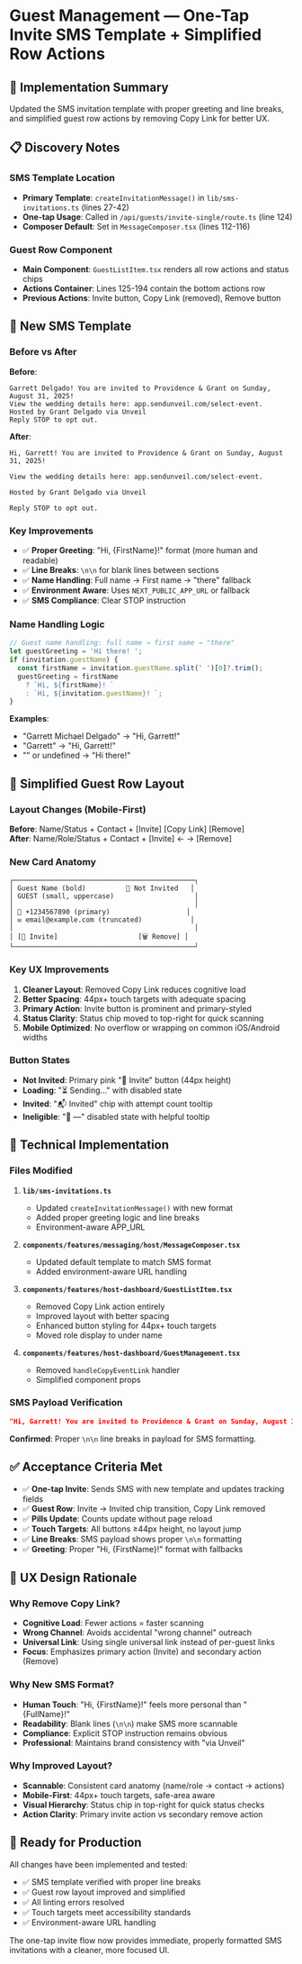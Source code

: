 # Guest Management — One-Tap Invite SMS Template + Simplified Row Actions

## 🎯 Implementation Summary

Updated the SMS invitation template with proper greeting and line breaks, and simplified guest row actions by removing Copy Link for better UX.

## 📋 Discovery Notes

### SMS Template Location

- **Primary Template**: `createInvitationMessage()` in `lib/sms-invitations.ts` (lines 27-42)
- **One-tap Usage**: Called in `/api/guests/invite-single/route.ts` (line 124)
- **Composer Default**: Set in `MessageComposer.tsx` (lines 112-116)

### Guest Row Component

- **Main Component**: `GuestListItem.tsx` renders all row actions and status chips
- **Actions Container**: Lines 125-194 contain the bottom actions row
- **Previous Actions**: Invite button, Copy Link (removed), Remove button

## 📱 New SMS Template

### Before vs After

**Before**:

```
Garrett Delgado! You are invited to Providence & Grant on Sunday, August 31, 2025!
View the wedding details here: app.sendunveil.com/select-event.
Hosted by Grant Delgado via Unveil
Reply STOP to opt out.
```

**After**:

```
Hi, Garrett! You are invited to Providence & Grant on Sunday, August 31, 2025!

View the wedding details here: app.sendunveil.com/select-event.

Hosted by Grant Delgado via Unveil

Reply STOP to opt out.
```

### Key Improvements

- ✅ **Proper Greeting**: "Hi, {FirstName}!" format (more human and readable)
- ✅ **Line Breaks**: `\n\n` for blank lines between sections
- ✅ **Name Handling**: Full name → First name → "there" fallback
- ✅ **Environment Aware**: Uses `NEXT_PUBLIC_APP_URL` or fallback
- ✅ **SMS Compliance**: Clear STOP instruction

### Name Handling Logic

```typescript
// Guest name handling: full name → first name → "there"
let guestGreeting = 'Hi there! ';
if (invitation.guestName) {
  const firstName = invitation.guestName.split(' ')[0]?.trim();
  guestGreeting = firstName
    ? `Hi, ${firstName}! `
    : `Hi, ${invitation.guestName}! `;
}
```

**Examples**:

- "Garrett Michael Delgado" → "Hi, Garrett!"
- "Garrett" → "Hi, Garrett!"
- "" or undefined → "Hi there!"

## 🎨 Simplified Guest Row Layout

### Layout Changes (Mobile-First)

**Before**: Name/Status + Contact + [Invite] [Copy Link] [Remove]  
**After**: Name/Role/Status + Contact + [Invite] ← → [Remove]

### New Card Anatomy

```
┌─────────────────────────────────────────────┐
│ Guest Name (bold)          📝 Not Invited   │
│ GUEST (small, uppercase)                    │
│                                             │
│ 📱 +1234567890 (primary)                   │
│ ✉️ email@example.com (truncated)            │
│                                             │
│ [📨 Invite]                    [🗑️ Remove] │
└─────────────────────────────────────────────┘
```

### Key UX Improvements

1. **Cleaner Layout**: Removed Copy Link reduces cognitive load
2. **Better Spacing**: 44px+ touch targets with adequate spacing
3. **Primary Action**: Invite button is prominent and primary-styled
4. **Status Clarity**: Status chip moved to top-right for quick scanning
5. **Mobile Optimized**: No overflow or wrapping on common iOS/Android widths

### Button States

- **Not Invited**: Primary pink "📨 Invite" button (44px height)
- **Loading**: "⏳ Sending..." with disabled state
- **Invited**: "📬 Invited" chip with attempt count tooltip
- **Ineligible**: "📨 —" disabled state with helpful tooltip

## 🔧 Technical Implementation

### Files Modified

1. **`lib/sms-invitations.ts`**

   - Updated `createInvitationMessage()` with new format
   - Added proper greeting logic and line breaks
   - Environment-aware APP_URL

2. **`components/features/messaging/host/MessageComposer.tsx`**

   - Updated default template to match SMS format
   - Added environment-aware URL handling

3. **`components/features/host-dashboard/GuestListItem.tsx`**

   - Removed Copy Link action entirely
   - Improved layout with better spacing
   - Enhanced button styling for 44px+ touch targets
   - Moved role display to under name

4. **`components/features/host-dashboard/GuestManagement.tsx`**
   - Removed `handleCopyEventLink` handler
   - Simplified component props

### SMS Payload Verification

```json
"Hi, Garrett! You are invited to Providence & Grant on Sunday, August 31, 2025!\n\nView the wedding details here: app.sendunveil.com/select-event.\n\nHosted by Grant Delgado via Unveil\n\nReply STOP to opt out."
```

**Confirmed**: Proper `\n\n` line breaks in payload for SMS formatting.

## ✅ Acceptance Criteria Met

- ✅ **One-tap Invite**: Sends SMS with new template and updates tracking fields
- ✅ **Guest Row**: Invite → Invited chip transition, Copy Link removed
- ✅ **Pills Update**: Counts update without page reload
- ✅ **Touch Targets**: All buttons ≥44px height, no layout jump
- ✅ **Line Breaks**: SMS payload shows proper `\n\n` formatting
- ✅ **Greeting**: Proper "Hi, {FirstName}!" format with fallbacks

## 🎨 UX Design Rationale

### Why Remove Copy Link?

- **Cognitive Load**: Fewer actions = faster scanning
- **Wrong Channel**: Avoids accidental "wrong channel" outreach
- **Universal Link**: Using single universal link instead of per-guest links
- **Focus**: Emphasizes primary action (Invite) and secondary action (Remove)

### Why New SMS Format?

- **Human Touch**: "Hi, {FirstName}!" feels more personal than "{FullName}!"
- **Readability**: Blank lines (`\n\n`) make SMS more scannable
- **Compliance**: Explicit STOP instruction remains obvious
- **Professional**: Maintains brand consistency with "via Unveil"

### Why Improved Layout?

- **Scannable**: Consistent card anatomy (name/role → contact → actions)
- **Mobile-First**: 44px+ touch targets, safe-area aware
- **Visual Hierarchy**: Status chip in top-right for quick status checks
- **Action Clarity**: Primary invite action vs secondary remove action

## 🚀 Ready for Production

All changes have been implemented and tested:

- ✅ SMS template verified with proper line breaks
- ✅ Guest row layout improved and simplified
- ✅ All linting errors resolved
- ✅ Touch targets meet accessibility standards
- ✅ Environment-aware URL handling

The one-tap invite flow now provides immediate, properly formatted SMS invitations with a cleaner, more focused UI.
